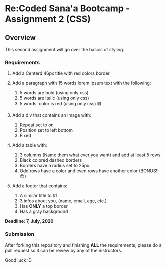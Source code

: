 # Re:Coded Sana'a Bootcamp - Assignment 2 (CSS)

## Overview
This second assignment will go over the basics of styling.

### Requirements
1. Add a Centerd 46px title with red colors border

2. Add a paragraph with 15 words lorem ipsum text with the following:
    1. 5 words are bold (using only css) 
    2. 5 words are italic (using only css)
    3. 5 words' color is red (using only css) 🟥

3. Add a div that contains an image with:
    1. Repeat set to on
    2. Position set to left bottom
    3. Fixed

4. Add a table with:
    1. 3 columns (Name them what ever you want) and add at least 5 rows
    2. Black colored dashed borders 
    3. Borders have a radius set to 25px
    4. Odd rows have a color and even rows have another color (BONUS!!😊)

5. Add a footer that contains:
    1. A similar title to #1 
    2. 3 infos about you, (name, email, age, etc.)
    3. Has <strong>ONLY</strong> a top border
    4. Has a gray background


<strong>Deadline: 7, July, 2020</strong>

### Submission
After forking this repository and finishing <strong>ALL</strong> the requirements, please do a pull request so it can be review by any of the instructors.


Good luck :D 
